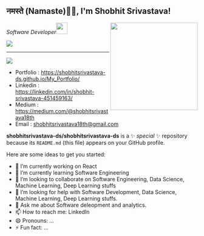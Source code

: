 <h2> नमस्ते (Namaste)🙏🏻, I'm Shobhit Srivastava!</h2>
<img align='right' src="https://media.giphy.com/media/M9gbBd9nbDrOTu1Mqx/giphy.gif" width="230">
<p><em>Software Developer<img src="https://media.giphy.com/media/WUlplcMpOCEmTGBtBW/giphy.gif" width="30"> 
</em></p>
<img src="https://github-readme-stats.vercel.app/api?username=shobhitsrivastava-ds&show_icons=true">
<hr>
<img src="https://spectrapackautomation.com/img/contactme.gif" />


- Portfolio : https://shobhitsrivastava-ds.github.io/My_Portfolio/
- Linkedin : https://linkedin.com/in/shobhit-srivastava-451459163/
- Medium : https://medium.com/@shobhitsrivastava18th
- Email : shobhitsrivastava18th@gmail.com

<!--
<p align="center">
  <img src="https://spectrapackautomation.com/img/contactme.gif" />
</p>
-->

**shobhitsrivastava-ds/shobhitsrivastava-ds** is a ✨ _special_ ✨ repository because its `README.md` (this file) appears on your GitHub profile.

Here are some ideas to get you started:

- 🔭 I’m currently working on React
- 🌱 I’m currently learning Software Engineering
- 👯 I’m looking to collaborate on Software Engineering, Data Science, Machine Learning, Deep Learning stuffs
- 🤔 I’m looking for help with Software Development, Data Science, Machine Learning, Deep Learning stuffs.
- 💬 Ask me about Software deleopment and analytics.
- 📫 How to reach me: LinkedIn
- 😄 Pronouns: ...
- ⚡ Fun fact: ...

